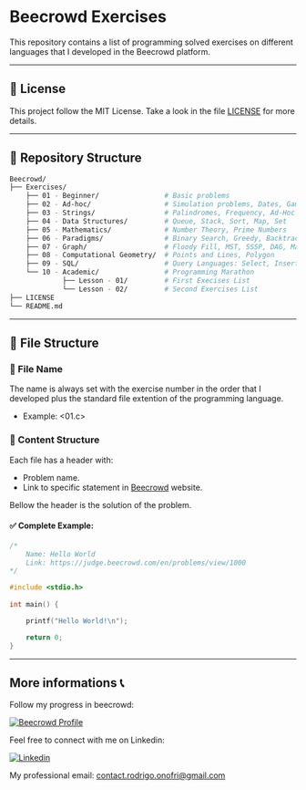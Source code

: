 # Beecrowd Exercises

This repository contains a list of programming solved exercises on different languages that I developed in the Beecrowd platform.

--- 
## 📝 License

This project follow the MIT License. Take a look in the file [LICENSE](LICENSE) for more details.

---

## 📂 Repository Structure

```bash
Beecrowd/
├── Exercises/   
    ├── 01 - Beginner/                # Basic problems 
    ├── 02 - Ad-hoc/                  # Simulation problems, Dates, Games 
    ├── 03 - Strings/                 # Palindromes, Frequency, Ad-Hoc
    ├── 04 - Data Structures/         # Queue, Stack, Sort, Map, Set
    ├── 05 - Mathematics/             # Number Theory, Prime Numbers
    ├── 06 - Paradigms/               # Binary Search, Greedy, Backtracking
    ├── 07 - Graph/                   # Floody Fill, MST, SSSP, DAG, Maximum Flow
    ├── 08 - Computational Geometry/  # Points and Lines, Polygon
    ├── 09 - SQL/                     # Query Languages: Select, Insert, Update, Create
    └── 10 - Academic/                # Programming Marathon
             ├── Lesson - 01/         # First Execises List
             └── Lesson - 02/         # Second Exercises List
├── LICENSE
└── README.md
```

--- 

## 📄 File Structure
### 📌 File Name

The name is always set with the exercise number in the order that I developed plus the standard file extention of the programming language.
- Example: <01.c> 

### 📌 Content Structure

Each file has a header with:

- Problem name.
- Link to specific statement in [Beecrowd](https://www.beecrowd.com.br/) website.

Bellow the header is the solution of the problem.

#### ✅ Complete Example:

```1000.c
/*
    Name: Hello World
    Link: https://judge.beecrowd.com/en/problems/view/1000
*/

#include <stdio.h>
 
int main() {

    printf("Hello World!\n");

    return 0;
}
```

--- 

## More informations 📞 

Follow my progress in beecrowd:

[![Beecrowd Profile](https://raw.githubusercontent.com/beecrowd/branding/main/logo/beecrowd-logo.png)](https://judge.beecrowd.com/en/profile/1070783)

Feel free to connect with me on Linkedin:

[![Linkedin](https://img.shields.io/badge/LinkedIn-0077B5?style=for-the-badge&logo=linkedin&logoColor=white)](https://www.linkedin.com/in/Rodrigo-Onofri)

My professional email: contact.rodrigo.onofri@gmail.com
